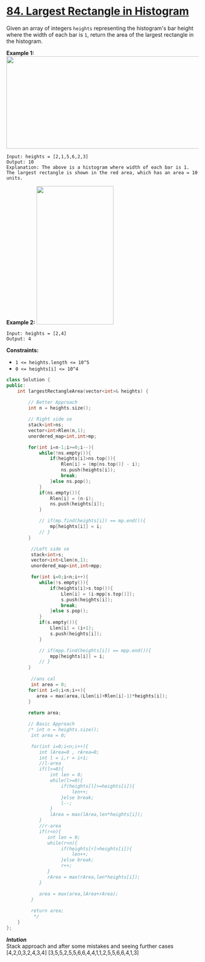 # [84. Largest Rectangle in Histogram](https://leetcode.com/problems/largest-rectangle-in-histogram/description/)

Given an array of integers `heights` representing the histogram's bar height where the width of each bar is `1`, return the area of the largest rectangle in the histogram.

**Example 1:** 
<img alt="" src="https://assets.leetcode.com/uploads/2021/01/04/histogram.jpg" style="width: 522px; height: 242px;">

```
Input: heights = [2,1,5,6,2,3]
Output: 10
Explanation: The above is a histogram where width of each bar is 1.
The largest rectangle is shown in the red area, which has an area = 10 units.
```

**Example 2:** 
<img alt="" src="https://assets.leetcode.com/uploads/2021/01/04/histogram-1.jpg" style="width: 202px; height: 362px;">

```
Input: heights = [2,4]
Output: 4
```

**Constraints:** 

- `1 <= heights.length <= 10^5`
- `0 <= heights[i] <= 10^4`  


```cpp
class Solution {
public:
    int largestRectangleArea(vector<int>& heights) {
        
        // Better Approach
        int n = heights.size();

        // Right side se
        stack<int>ns;
        vector<int>Rlen(n,1);
        unordered_map<int,int>mp;

        for(int i=n-1;i>=0;i--){
            while(!ns.empty()){
                if(heights[i]>ns.top()){
                    Rlen[i] = (mp[ns.top()] - i);
                    ns.push(heights[i]);
                    break;
                }else ns.pop();
            }
            if(ns.empty()){
                Rlen[i] = (n-i);
                ns.push(heights[i]);
            }

            // if(mp.find(heights[i]) == mp.end()){
                mp[heights[i]] = i;
            // }
        }

         //Left side se
         stack<int>s;
         vector<int>Llen(n,1);
         unordered_map<int,int>mpp;

         for(int i=0;i<n;i++){
            while(!s.empty()){
                if(heights[i]>s.top()){
                    Llen[i] = (i-mpp[s.top()]);
                    s.push(heights[i]);
                    break;
                }else s.pop();
            }
            if(s.empty()){
                Llen[i] = (i+1);
                s.push(heights[i]);
            }

            // if(mpp.find(heights[i]) == mpp.end()){
                mpp[heights[i]] = i;
            // }
        }
        
         //ans cal
         int area = 0;
        for(int i=0;i<n;i++){
           area = max(area,(Llen[i]+Rlen[i]-1)*heights[i]);
        }
        
        return area;

        // Basic Approach
        /* int n = heights.size();
         int area = 0;

         for(int i=0;i<n;i++){
            int lArea=0 , rArea=0;
            int l = i,r = i+1;     
            //l-area
            if(l>=0){
                int len = 0;
                while(l>=0){
                    if(heights[l]>=heights[i]){
                        len++;
                    }else break;
                    l--;
                }
                lArea = max(lArea,len*heights[i]);
            }
            //r-area
            if(r<n){
               int len = 0;
               while(r<n){
                    if(heights[r]>heights[i]){
                        len++;
                    }else break;
                    r++;
               }
               rArea = max(rArea,len*heights[i]);
            }

            area = max(area,lArea+rArea);
         }
         
         return area;
          */
    }
};

```  

***Intution***  
Stack approach and after some mistakes and seeing further cases 
[4,2,0,3,2,4,3,4]
[3,5,5,2,5,5,6,6,4,4,1,1,2,5,5,6,6,4,1,3]


